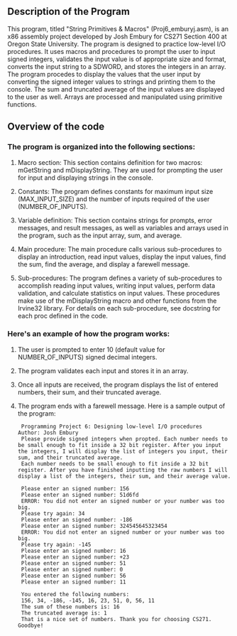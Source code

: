 ## Description of the Program

This program, titled "String Primitives & Macros" (Proj6_emburyj.asm), is an x86 assembly project developed by Josh Embury for CS271 Section 400 at Oregon State University. The program is designed to practice low-level I/O procedures. It uses macros and procedures to prompt the user to input signed integers, validates the input value is of appropriate size and format, converts the input string to a SDWORD, and stores the integers in an array. The program procedes to display the values that the user input by converting the signed integer values to strings and printing them to the console. The sum and truncated average of the input values are displayed to the user as well. Arrays are processed and manipulated using primitive functions.

## Overview of the code

### The program is organized into the following sections:

1. Macro section: This section contains definition for two macros: mGetString and mDisplayString. They are used for prompting the user for input and displaying strings in the console.

2. Constants: The program defines constants for maximum input size (MAX_INPUT_SIZE) and the number of inputs required of the user (NUMBER_OF_INPUTS).

3. Variable definition: This section contains strings for prompts, error messages, and result messages, as well as variables and arrays used in the program, such as the input array, sum, and average.

4. Main procedure: The main procedure calls various sub-procedures to display an introduction, read input values, display the input values, find the sum, find the average, and display a farewell message.

5. Sub-procedures: The program defines a variety of sub-procedures to accomplish reading input values, writing input values, perform data validation, and calculate statistics on input values. These procedures make use of the mDisplayString macro and other functions from the Irvine32 library. For details on each sub-procedure, see docstring for each proc defined in the code.

### Here's an example of how the program works:

1. The user is prompted to enter 10 (default value for NUMBER_OF_INPUTS) signed decimal integers.
2. The program validates each input and stores it in an array.
3. Once all inputs are received, the program displays the list of entered numbers, their sum, and their truncated average.
4. The program ends with a farewell message.
Here is a sample output of the program:

        Programming Project 6: Designing low-level I/O procedures
       Author: Josh Embury
        Please provide signed integers when propted. Each number needs to be small enough to fit inside a 32 bit register. After you input the integers, I will display the list of integers you input, their sum, and their truncated average.
        Each number needs to be small enough to fit inside a 32 bit register. After you have finished inputting the raw numbers I will display a list of the integers, their sum, and their average value.

        Please enter an signed number: 156
        Please enter an signed number: 51d6fd
        ERROR: You did not enter an signed number or your number was too big.
        Please try again: 34
        Please enter an signed number: -186
        Please enter an signed number: 324545645323454
        ERROR: You did not enter an signed number or your number was too big.
        Please try again: -145
        Please enter an signed number: 16
        Please enter an signed number: +23
        Please enter an signed number: 51
        Please enter an signed number: 0
        Please enter an signed number: 56
        Please enter an signed number: 11

        You entered the following numbers:
        156, 34, -186, -145, 16, 23, 51, 0, 56, 11
        The sum of these numbers is: 16
        The truncated average is: 1
        That is a nice set of numbers. Thank you for choosing CS271. Goodbye!
